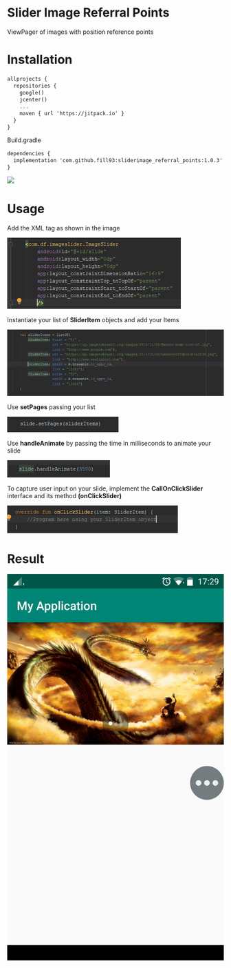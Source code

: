 # Slider Image Referral Points
ViewPager of images with position reference points

# Installation

    allprojects {
      repositories {
        google()
        jcenter()
        ...
        maven { url 'https://jitpack.io' }
      }
    }

Build.gradle

    dependencies {
      implementation 'com.github.fill93:sliderimage_referral_points:1.0.3'
    }
    
[![](https://jitpack.io/v/fill93/sliderimage_referral_points.svg)](https://jitpack.io/#fill93/sliderimage_referral_points)
    
# Usage

Add the XML tag as shown in the image

![](CapturarXmlImageSlider.PNG)


Instantiate your list of **SliderItem** objects and add your Items

![](InstanciaLista.PNG)


Use **setPages** passing your list

![](SetPages.PNG)
   

Use **handleAnimate** by passing the time in milliseconds to animate your slide

![](handleAnimate.PNG)
    

To capture user input on your slide, implement the **CallOnClickSlider** interface and its method **(onClickSlider)**

![](callSlider.PNG)
    
# Result

![](PrintMyApp.jpeg)


